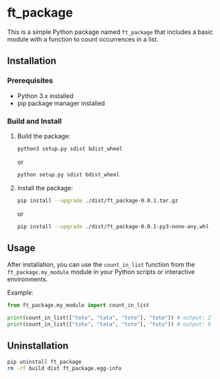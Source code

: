 # ft_package

This is a simple Python package named `ft_package` that includes a basic module with a function to count occurrences in a list.

## Installation

### Prerequisites

- Python 3.x installed
- pip package manager installed

### Build and Install

1. Build the package:

    ```bash
    python3 setup.py sdist bdist_wheel
    ```
    
    or

    ```bash
    python setup.py sdist bdist_wheel
    ```

2. Install the package:

    ```bash
    pip install --upgrade ./dist/ft_package-0.0.1.tar.gz
    ```

    or

    ```bash
    pip install --upgrade ./dist/ft_package-0.0.1-py3-none-any.whl
    ```

## Usage

After installation, you can use the `count_in_list` function from the `ft_package.my_module` module in your Python scripts or interactive environments.

Example:

```python
from ft_package.my_module import count_in_list

print(count_in_list(["toto", "tata", "toto"], "toto")) # output: 2
print(count_in_list(["toto", "tata", "toto"], "tutu")) # output: 0
```

## Uninstallation

```bash
pip uninstall ft_package
rm -rf build dist ft_package.egg-info
```
